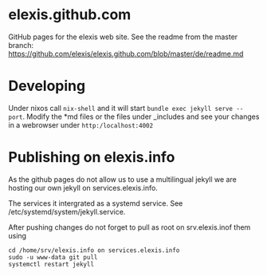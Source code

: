 # elexis.github.com
GitHub pages for the elexis web site. See the readme from the master branch: https://github.com/elexis/elexis.github.com/blob/master/de/readme.md

# Developing

Under nixos call `nix-shell` and it will start `bundle exec jekyll serve --port`. Modify the *md files or the files under _includes and
see your changes in a webrowser under `http:/localhost:4002`

# Publishing on elexis.info

As the github pages do not allow us to use a multilingual jekyll we are hosting our own jekyll on services.elexis.info.

The services it intergrated as a systemd service. See /etc/systemd/system/jekyll.service.

After pushing changes do not forget to pull as root on srv.elexis.inof them using

	cd /home/srv/elexis.info on services.elexis.info
	sudo -u www-data git pull
	systemctl restart jekyll
